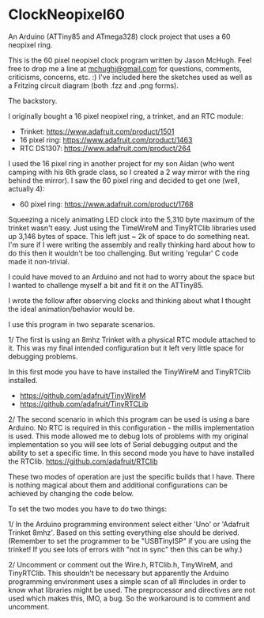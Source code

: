 ClockNeopixel60
===============

An Arduino (ATTiny85 and ATmega328) clock project that uses a 60 neopixel ring.

This is the 60 pixel neopixel clock program written by Jason McHugh.  Feel free to drop me a line at mchughj@gmail.com for questions, comments, criticisms, concerns, etc.  :)  I've included here the sketches used as well as a Fritzing circuit diagram (both .fzz and .png forms).

The backstory.

I originally bought a 16 pixel neopixel ring, a trinket, and an RTC module:

- Trinket:        https://www.adafruit.com/product/1501
- 16 pixel ring:  https://www.adafruit.com/product/1463
- RTC DS1307:     https://www.adafruit.com/product/264


I used the 16 pixel ring in another project for my son Aidan (who went camping with his 6th grade class, so I created a 2 way mirror with the ring behind the mirror).  I saw the 60 pixel ring and decided to get one (well, actually 4):

- 60 pixel ring:  https://www.adafruit.com/product/1768

Squeezing a nicely animating LED clock into the 5,310 byte maximum of the trinket wasn't easy.  Just using the TimeWireM and TinyRTClib libraries used up 3,146 bytes of space.  This left just ~ 2k of space to do something neat.  I'm sure if I were writing the assembly and really thinking hard about how to do this then it wouldn't be too challenging.  But writing 'regular' C code made it non-trivial.  

I could have moved to an Arduino and not had to worry about the space but I wanted to challenge myself a bit and fit it on the ATTiny85.  

I wrote the follow after observing clocks and thinking about what I thought the ideal animation/behavior would be.

I use this program in two separate scenarios.  

1/  The first is using an 8mhz Trinket with a physical RTC module attached to it.  This was my final intended configuration but it left very little space for debugging problems.  

In this first mode you have to have installed the TinyWireM and TinyRTClib installed. 

- https://github.com/adafruit/TinyWireM
- https://github.com/adafruit/TinyRTCLib


2/  The second scenario in which this program can be used is using a bare Arduino.  No RTC is required in this configuration - the millis implementation is used.  This mode allowed me to debug lots of problems with my original implementation so you will see lots of Serial debugging output and the ability to set a specific time.  In this second mode you have to have installed the RTClib.
  https://github.com/adafruit/RTClib


These two modes of operation are just the specific builds that I have.  There is nothing magical about them and additional configurations can be achieved by changing the code below.  

To set the two modes you have to do two things:

1/  In the Arduino programming environment select either 'Uno' or 'Adafruit Trinket 8mhz'.  Based on this setting everything else should be derived.   (Remember to set the programmer to be "USBTinyISP" if you are using the trinket!   If  you see lots of errors with "not in sync" then this can be why.)

2/  Uncomment or comment out the Wire.h, RTClib.h, TinyWireM, and TinyRTClib.  This shouldn't be necessary but apparently the Arduino programming environment uses a simple scan of all #includes in order to know what libraries might be used.  The preprocessor and directives are not used which makes this, IMO, a bug.  So the workaround is to comment and uncomment.  
